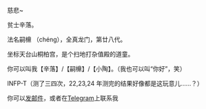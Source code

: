 慈悲~

贫士辛落。

法名嗣檙 （chéng），全真龙门，第廿八代。

坐标天台山桐柏宫，是个扫地打杂值殿的道童。

你可以叫我【辛落】/【嗣檙】/【小陶】。（我也可以叫“你好”，笑）

INFP-T（测了三四次，22,23,24 年测完的结果好像都是这玩意儿……？）

你可以[发邮件](mailto:sicheng@taoooist.org)，或者在[Telegram](https://t.me/taoooist)上联系我